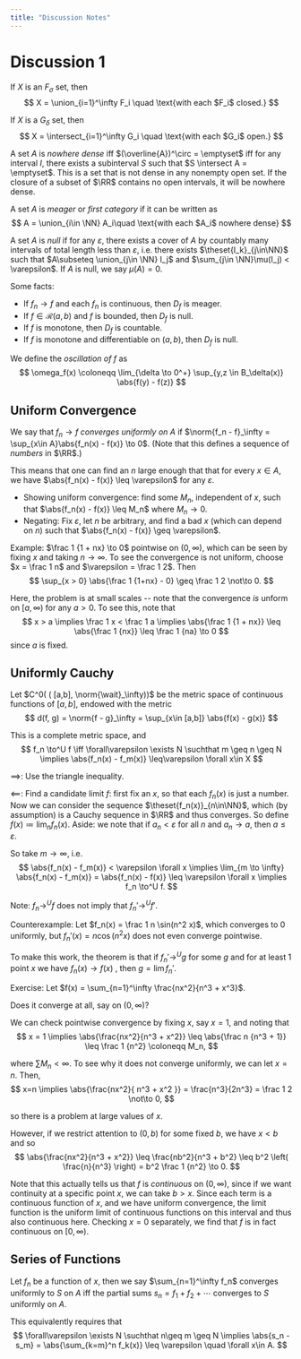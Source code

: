 ```yaml
---
title: "Discussion Notes"
---
```


# Discussion 1

If $X$ is an $F_\sigma$ set, then
$$
X = \union_{i=1}^\infty F_i \quad \text{with each $F_i$ closed.}
$$

If $X$ is a $G_\delta$ set, then
$$
X = \intersect_{i=1}^\infty G_i \quad \text{with each $G_i$ open.}
$$

A set $A$ is *nowhere dense* iff $(\overline{A})^\circ = \emptyset$ iff for any interval $I$, there exists a subinterval $S$ such that $S \intersect A = \emptyset$. This is a set that is not dense in any nonempty open set. If the closure of a subset of $\RR$ contains no open intervals, it will be nowhere dense.

A set $A$ is *meager* or *first category* if it can be written as
$$
A = \union_{i\in \NN} A_i\quad \text{with each $A_i$ nowhere dense}
$$

A set $A$ is *null* if for any $\varepsilon$, there exists a cover of $A$ by countably many intervals of total length less than $\varepsilon$, i.e. there exists $\theset{I_k}_{j\in\NN}$ such that $A\subseteq \union_{j\in \NN} I_j$ and $\sum_{j\in \NN}\mu(I_j) < \varepsilon$. If $A$ is null, we say $\mu(A) = 0$.

Some facts:

- If $f_n \to f$ and each $f_n$ is continuous, then $D_f$ is meager.
- If $f \in \mathcal{R}(a, b)$ and $f$ is bounded, then $D_f$ is null.
- If $f$ is monotone, then $D_f$ is countable.
- If $f$ is monotone and differentiable on $(a,b)$, then $D_f$ is null.

We define the *oscillation of $f$* as
$$
\omega_f(x) \coloneqq \lim_{\delta \to 0^+} \sup_{y,z \in B_\delta(x)} \abs{f(y) - f(z)}
$$

## Uniform Convergence

We say that $f_n \to f$ *converges uniformly on $A$* if $\norm{f_n - f}_\infty = \sup_{x\in A}\abs{f_n(x) - f(x)} \to 0$. (Note that this defines a sequence of *numbers* in $\RR$.)

This means that one can find an $n$ large enough that that for every $x\in A$, we have $\abs{f_n(x) - f(x)} \leq \varepsilon$ for any $\varepsilon$.

- Showing uniform convergence: find some $M_n$, independent of $x$, such that $\abs{f_n(x) - f(x)} \leq M_n$ where $M_n \to 0$.
- Negating: Fix $\varepsilon$, let $n$ be arbitrary, and find a bad $x$ (which can depend on $n$) such that $\abs{f_n(x) - f(x)} \geq \varepsilon$.

Example: $\frac 1 {1 + nx} \to 0$ pointwise on $(0, \infty)$, which can be seen by fixing $x$ and taking $n \to \infty$. To see the convergence is not uniform, choose $x = \frac 1 n$ and $\varepsilon = \frac 1 2$. Then
$$
\sup_{x > 0} \abs{\frac 1 {1+nx} - 0} \geq \frac 1 2 \not\to 0.
$$

Here, the problem is at small scales -- note that the convergence *is* unform on $[a, \infty)$ for any $a > 0$. To see this, note that
$$
x > a \implies \frac 1 x < \frac 1 a \implies \abs{\frac 1 {1 + nx}} \leq \abs{\frac 1 {nx}} \leq \frac 1 {na} \to 0
$$
since $a$ is fixed.

## Uniformly Cauchy

Let $C^0( ( [a,b], \norm{\wait}_\infty))$ be the metric space of continuous functions of $[a,b]$, endowed with the metric
$$
d(f, g) = \norm{f - g}_\infty = \sup_{x\in [a,b]} \abs{f(x) - g(x)}
$$

This is a complete metric space, and
$$
f_n \to^U f \iff \forall\varepsilon \exists N \suchthat m \geq n \geq N \implies \abs{f_n(x) - f_m(x)} \leq\varepsilon \forall x\in X
$$

$\implies$: Use the triangle inequality.

$\impliedby$: Find a candidate limit $f$: first fix an $x$, so that each $f_n(x)$ is just a number. Now we can consider the sequence $\theset{f_n(x)}_{n\in\NN}$, which (by assumption) is a Cauchy sequence in $\RR$ and thus converges. So define $f(x) \coloneqq \lim_n f_n(x)$. Aside: we note that if $a_n < \varepsilon$ for all $n$ and $a_n \to a$, then $a\leq \varepsilon$.

So take $m\to \infty$, i.e.
$$
\abs{f_n(x) - f_m(x)} < \varepsilon \forall x \implies
\lim_{m \to \infty}
\abs{f_n(x) - f_m(x)} =
\abs{f_n(x) - f(x)} \leq \varepsilon \forall x \implies
f_n \to^U f.
$$

Note: $f_n \to^U f$ does not imply that $f_n' \to^U f'$.

Counterexample:
Let $f_n(x) = \frac 1 n \sin(n^2 x)$, which converges to $0$ uniformly, but $f_n'(x) = n\cos(n^2 x)$ does not even converge pointwise.

To make this work, the theorem is that if $f_n' \to^U g$ for some $g$ and for at least 1 point $x$ we have $f_n(x) \to f(x)$ , then $g = \lim f_n'$.

Exercise:
Let $f(x) = \sum_{n=1}^\infty \frac{nx^2}{n^3 + x^3}$.

Does it converge at all, say on $(0, \infty)$?

We can check pointwise convergence by fixing $x$, say $x=1$, and noting that
$$
x = 1 \implies \abs{\frac{nx^2}{n^3 + x^2}} \leq \abs{\frac n {n^3 + 1}} \leq \frac 1 {n^2} \coloneqq M_n,
$$

where $\sum M_n < \infty$. To see why it does not converge uniformly, we can let $x=n$. Then,
$$
x=n \implies \abs{\frac{nx^2}{ n^3 + x^2 }} = \frac{n^3}{2n^3} = \frac 1 2 \not\to 0,
$$

so there is a problem at large values of $x$.

However, if we restrict attention to $(0, b)$ for some fixed $b$, we have $x < b$ and so
$$
\abs{\frac{nx^2}{n^3 + x^2}} \leq
\frac{nb^2}{n^3 + b^2} \leq
b^2 \left( \frac{n}{n^3} \right) =
b^2 \frac 1 {n^2} \to 0.
$$

Note that this actually tells us that $f$ is *continuous* on $(0, \infty)$, since if we want continuity at a specific point $x$, we can take $b>x$. Since each term is a continuous function of $x$, and we have uniform convergence, the limit function is the uniform limit of continuous functions on this interval and thus also continuous here. Checking $x=0$ separately, we find that $f$ is in fact continuous on $[0, \infty)$.


## Series of Functions

Let $f_n$ be a function of $x$, then we say $\sum_{n=1}^\infty f_n$ converges uniformly to $S$ on $A$ iff the partial sums $s_n = f_1 + f_2 + \cdots$ converges to $S$ uniformly on $A$.

This equivalently requires that
$$
\forall\varepsilon \exists N \suchthat n\geq m \geq N \implies \abs{s_n - s_m} = \abs{\sum_{k=m}^n f_k(x)} \leq \varepsilon \quad \forall x\in A.
$$
